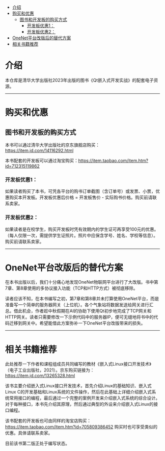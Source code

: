 - [介绍](#介绍)
- [购买和优惠](#购买和优惠)
  - [图书和开发板的购买方式](#图书和开发板的购买方式)
    - [开发板优惠1：](#开发板优惠1)
    - [开发板优惠2：](#开发板优惠2)
- [OneNet平台改版后的替代方案](#onenet平台改版后的替代方案)
- [相关书籍推荐](#相关书籍推荐)

# 介绍

本仓库是清华大学出版社2023年出版的图书《Qt嵌入式开发实战》的配套电子资源。

---

# 购买和优惠
## 图书和开发板的购买方式
本书可以通过清华大学出版社的京东旗舰店购买：https://item.jd.com/14116292.html

本书配套的开发板可以通过淘宝购买：https://item.taobao.com/item.htm?id=712315119862

### 开发板优惠1：
如果读者购买了本书，可凭各平台的购书订单截图（含订单号）或发票、小票，优惠购买本开发板。开发板优惠后价格 = 开发板售价 - 实际购书价格。购买前请联系卖家。

### 开发板优惠2：
如果读者是在校学生，购买开发板时凭有效期内的学生证可再享受100元的优惠。（每人仅限一次，需提供学生证照片。照片中应保含学号、姓名、学校等信息）。购买前请联系卖家。

---

# OneNet平台改版后的替代方案

在本书出版以后，我们十分痛心地发现OneNet物联网平台进行了大改版。书中第7章、第8章使用的多协议接入功能（TCP和HTTP方式）被彻底移除。

读者应该不知，在本书编写之初，第7章和第8章并未打算使用OneNet平台，而是准备写一个简单的服务器网关（上位机）。各个气象站将数据发送给网关进行汇总。借此机会，作者趁中秋假期在AI的协助下使用Qt初步地完成了TCP网关和HTTP网关。读者只需要修改一下示例代码中的服务器IP，便可无缝地将书中的代码迁移到网关中。希望能借此方案弥补一下OneNet平台改版带来的损失。

----

# 相关书籍推荐

此处推荐一下作者和课程组成员共同编写的教材《嵌入式Linux接口开发技术》（电子工业出版社，2021）。京东购买链接为：https://item.jd.com/13265328.html

该书主要介绍嵌入式Linux接口开发技术，首先介绍Linux的基础知识、嵌入式Linux C的开发基础和Linux系统的文件操作，然后在此基础上详细介绍嵌入式系统常用接口的编程，最后通过一个完整的案例开发来介绍嵌入式系统的综合设计。对于每种接口，本书先介绍其原理，然后通过典型的外设来介绍嵌入式Linux的接口编程。

该书配套的开发板也可由同样的淘宝店购买：https://item.taobao.com/item.htm?id=705809386452
购买时也可享受类似的优惠。具体请联系卖家。

目前该书第二版正处于编写状态。